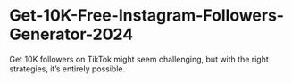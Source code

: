 # Get-10K-Free-Instagram-Followers-Generator-2024
Get 10K followers on TikTok might seem challenging, but with the right strategies, it’s entirely possible.
